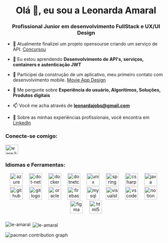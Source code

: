 <h1 align="center">Olá 👋, eu sou a Leonarda Amaral</h1>
<h3 align="center">Profissional Junior em desenvolvimento FullStack e UX/UI Design</h3>

- 🔭 Atualmente finalizei um projeto opensourse criando um serviço de API. [Concursou](https://github.com/le-amaral/venhaparaoleds-leonarda/tree/docs/readme-final)

- 🌱 Eu estou aprendendo **Desenvolvimento de API's, serviços, containers e autenticação JWT**

- 👯 Participei da construção de um aplicativo, meu primeiro contato com desenvolvimento mobile. [Movie App Design](https://www.figma.com/design/OMBPdwydXe3yu1VzmhRbM7/Movie-App-Design?node-id=0-1&t=IREVSrCx4cRdL1EK-1)

- 💬 Me pergunte sobre **Experiência do usuário, Algoritimos, Soluções, Produtos digitais**

- 📫 Você me acha através de **leonardajobs@gmail.com**

- 📄 Sobre as minhas experiências profissionais, você encontra em [LinkedIn](www.linkedin.com/in/leonardaamaral)

<h3 align="left"> Conecte-se comigo:</h3>
<p align="left">
<a href="https://linkedin.com/in/www.linkedin.com/in/leonardaamaral" target="blank">
<img align="center" src="https://raw.githubusercontent.com/rahuldkjain/github-profile-readme-generator/master/src/images/icons/Social/linked-in-alt.svg" alt="www.linkedin.com/in/leonardaamaral" height="30" width="40" /></a>
</p>



<h3 align="left">Idiomas e Ferramentas:</h3>
<p
  <br clear="both">

<div align="center">
  <img src="https://cdn.jsdelivr.net/gh/devicons/devicon/icons/azure/azure-original.svg" height="40" alt="azure logo"  />
  <img width="12" />
  <img src="https://cdn.jsdelivr.net/gh/devicons/devicon/icons/dot-net/dot-net-original.svg" height="40" alt="dot-net logo"  />
  <img width="12" />
  <img src="https://cdn.jsdelivr.net/gh/devicons/devicon/icons/docker/docker-original.svg" height="40" alt="docker logo"  />
  <img width="12" />
  <img src="https://cdn.jsdelivr.net/gh/devicons/devicon/icons/dotnetcore/dotnetcore-original.svg" height="40" alt="dotnetcore logo"  />
  <img width="12" />
  <img src="https://cdn.jsdelivr.net/gh/devicons/devicon/icons/unix/unix-original.svg" height="40" alt="unix logo"  />
  <img width="12" />
  <img src="https://cdn.jsdelivr.net/gh/devicons/devicon/icons/spring/spring-original.svg" height="40" alt="spring logo"  />
  <img width="12" />
  <img src="https://cdn.jsdelivr.net/gh/devicons/devicon/icons/csharp/csharp-original.svg" height="40" alt="csharp logo"  />
  <img width="12" />
  <img src="https://cdn.jsdelivr.net/gh/devicons/devicon/icons/java/java-original.svg" height="40" alt="java logo"  />
  <img width="12" />
  <img src="https://cdn.jsdelivr.net/gh/devicons/devicon/icons/github/github-original.svg" height="40" alt="github logo"  />
  <img width="12" />
  <img src="https://cdn.jsdelivr.net/gh/devicons/devicon/icons/git/git-original.svg" height="40" alt="git logo"  />
  <img width="12" />
  <img src="https://cdn.jsdelivr.net/gh/devicons/devicon/icons/oracle/oracle-original.svg" height="40" alt="oracle logo"  />
  <img width="12" />
  <img src="https://cdn.jsdelivr.net/gh/devicons/devicon/icons/firebase/firebase-plain.svg" height="40" alt="firebase logo"  />
  <img width="12" />
  <img src="https://cdn.jsdelivr.net/gh/devicons/devicon/icons/mysql/mysql-original.svg" height="40" alt="mysql logo"  />
  <img width="12" />
  <img src="https://cdn.jsdelivr.net/gh/devicons/devicon/icons/visualstudio/visualstudio-plain.svg" height="40" alt="visualstudio logo"  />
  <img width="12" />
  <img src="https://cdn.jsdelivr.net/gh/devicons/devicon/icons/vscode/vscode-original.svg" height="40" alt="vscode logo"  />
  <img width="12" />
  <img src="https://cdn.jsdelivr.net/gh/devicons/devicon/icons/notion/notion-original.svg" height="40" alt="notion logo"  />
  <img width="12" />
  <img src="https://cdn.jsdelivr.net/gh/devicons/devicon/icons/figma/figma-original.svg" height="40" alt="figma logo"  />
  <img width="12" />
  <img src="https://cdn.jsdelivr.net/gh/devicons/devicon/icons/html5/html5-original.svg" height="40" alt="html5 logo"  />
</div>

###
</p>

<p><img align="left" src="https://github-readme-stats.vercel.app/api/top-langs?username=le-amaral&show_icons=true&locale=en&layout=compact" alt="le-amaral" /></p>

<p>&nbsp;<img align="center" src="https://github-readme-stats.vercel.app/api?username=le-amaral&show_icons=true&locale=en" alt="le-amaral" /></p>

<picture>
  <source media="(prefers-color-scheme: dark)" src="https://raw.githubusercontent.com/le-amaral/le-amaral/output/pacman-contribution-graph-dark.svg">
  <source media="(prefers-color-scheme: light)" src="https://raw.githubusercontent.com/le-amaral/le-amaral/output/pacman-contribution-graph.svg">
  <img alt="pacman contribution graph" src="https://raw.githubusercontent.com/le-amaral/le-amaral/output/pacman-contribution-graph.svg">
</picture>

###

